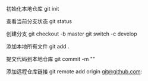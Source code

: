 

初始化本地仓库
git init

查看当前分支状态
git status

创建分支
git checkout -b master
git switch -c develop

添加本地所有文件
git add .

提交代码到本地仓库
git commit -m ""

添加远程仓库链接
git remote add origin git@github.com:

